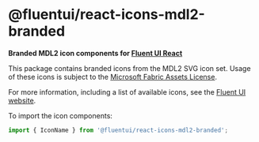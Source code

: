 # @fluentui/react-icons-mdl2-branded

**Branded MDL2 icon components for [Fluent UI React](https://developer.microsoft.com/en-us/fluentui)**

This package contains branded icons from the MDL2 SVG icon set. Usage of these icons is subject to the [Microsoft Fabric Assets License](https://aka.ms/fluentui-assets-license).

For more information, including a list of available icons, see the [Fluent UI website](https://developer.microsoft.com/en-us/fluentui#/styles/web/icons).

To import the icon components:

```js
import { IconName } from '@fluentui/react-icons-mdl2-branded';
```
